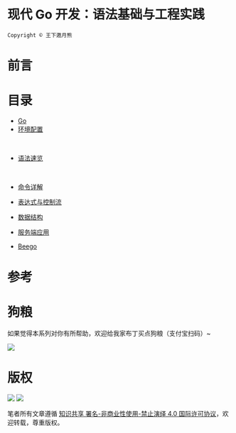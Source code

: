 
# 现代 Go 开发：语法基础与工程实践

`Copyright © 王下邀月熊`

# 前言


# 目录



- [Go]()
    
- [环境配置]()

    
- [语法速览]()

    
- [命令详解]()




- [表达式与控制流]()



- [数据结构]()



- [服务端应用]()



- [Beego]()


# 参考


# 狗粮
如果觉得本系列对你有所帮助，欢迎给我家布丁买点狗粮（支付宝扫码）~

![](https://github.com/wxyyxc1992/OSS/blob/master/2017/8/1/Buding.jpg?raw=true)

# 版权

![](https://parg.co/bDY) ![](https://parg.co/bDm)

笔者所有文章遵循 [知识共享 署名-非商业性使用-禁止演绎 4.0 国际许可协议](https://creativecommons.org/licenses/by-nc-nd/4.0/deed.zh)，欢迎转载，尊重版权。
